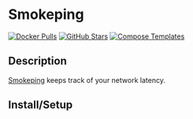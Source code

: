 # Smokeping

[![Docker Pulls](https://img.shields.io/docker/pulls/linuxserver/smokeping?style=flat-square&color=607D8B&label=docker%20pulls&logo=docker)](https://hub.docker.com/r/linuxserver/smokeping)
[![GitHub Stars](https://img.shields.io/github/stars/linuxserver/docker-smokeping?style=flat-square&color=607D8B&label=github%20stars&logo=github)](https://github.com/linuxserver/docker-smokeping)
[![Compose Templates](https://img.shields.io/static/v1?style=flat-square&color=607D8B&label=compose&message=templates)](https://github.com/GhostWriters/DockSTARTer/tree/master/compose/.apps/smokeping)

## Description

[Smokeping](https://oss.oetiker.ch/smokeping/) keeps track of your network latency.

## Install/Setup
